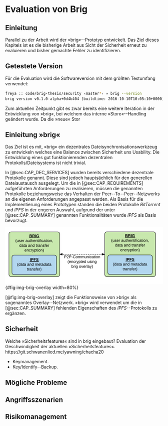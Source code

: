 # Evaluation von Brig

## Einleitung

Parallel zu der Arbeit wird der »brig«--Prototyp entwickelt. Das Ziel dieses
Kapitels ist es die bisherige Arbeit aus Sicht der Sicherheit erneut zu
evaluieren und bisher gemachte Fehler zu identifizieren. 

## Getestete Version

Für die Evaluation wird die Softwareversion mit dem größten Testumfang verwendet:

~~~sh
freya :: code/brig-thesis/security ‹master*› » brig --version
brig version v0.1.0-alpha+0d4b404 [buildtime: 2016-10-10T10:05:10+0000]
~~~

Zum aktuellen Zeitpunkt gibt es zwar bereits eine weitere Iteration in der Entwicklung von »brig«, bei welchem das interne »Store«--Handling geändert wurde. Da die »neue« Stor

## Einleitung »brig«

Das Ziel ist es mit, »brig« ein dezentrales Dateisynchronisationswerkzeug zu
entwickeln welches eine Balance zwischen Sicherheit uns Usability. Die
Entwicklung eines gut funktionierenden dezentralen Protokolls/Dateisystems ist
nicht trivial.

In [@sec:CAP_DEC_SERVICES] wurden bereits verschiedene dezentrale Protokolle
genannt. Diese sind jedoch hauptsächlich für den generellen Dateiaustausch
ausgelegt. Um die in [@sec:CAP_REQUIREMENTS] aufgeführten Anforderungen zu
realisieren, müssen die genannten Protokolle beziehungsweise das Verhalten der
Peer--To--Peer--Netzwerks an die eigenen Anforderungen angepasst werden. Als
Basis für die Implementierung eines Prototypen standen die beiden Protokolle
*BitTorrent* und *IPFS* in der engeren Auswahl, aufgrund der unter
[@sec:CAP_SUMMARY] genannten Funktionalitäten wurde *IPFS* als Basis bevorzugt.

![»brig« als Overlay--Netwerk für *IPFS*](images/brigoverlay.png){#fig:img-brig-overlay width=80%}

[@fig:img-brig-overlay] zeigt die Funktionsweise von »brig« als sogenanntes
Overlay--Netzwerk. »brig« wird verwendet um die in [@sec:CAP_SUMMARY] fehlenden
Eigenschaften des *IPFS*--Protokolls zu ergänzen.

## Sicherheit

Welche »Sicherheitsfeatures« sind in brig eingebaut?
Evaluation der Geschwindigkeit der aktuellen »Sicherheitsfeatures«.
https://git.schwanenlied.me/yawning/chacha20

* Keymanagement.
* Key/Identify--Backup.

## Mögliche Probleme

## Angriffsszenarien

## Risikomanagement
